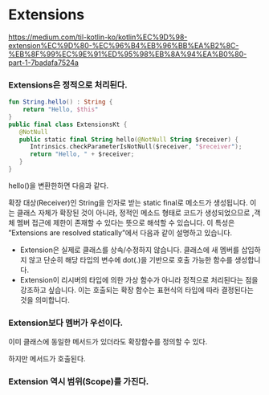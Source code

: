 # Extensions

https://medium.com/til-kotlin-ko/kotlin%EC%9D%98-extension%EC%9D%80-%EC%96%B4%EB%96%BB%EA%B2%8C-%EB%8F%99%EC%9E%91%ED%95%98%EB%8A%94%EA%B0%80-part-1-7badafa7524a

### Extensions은 정적으로 처리된다.

~~~kotlin
fun String.hello() : String {
    return "Hello, $this"
}
public final class ExtensionsKt {
   @NotNull
   public static final String hello(@NotNull String $receiver) {
      Intrinsics.checkParameterIsNotNull($receiver, "$receiver");
      return "Hello, " + $receiver;
   }
}
~~~
hello()을 변환한하면 다음과 같다. 

확장 대상(Receiver)인 String을 인자로 받는 static final로 메소드가 생성됩니다. 
이는 클래스 자체가 확장된 것이 아니라, 정적인 메소드 형태로 코드가 생성되었으므로 ,객체 멤버 접근에 제한이 존재할 수 있다는 뜻으로 해석할 수 있습니다. 
이 특성은 ”Extensions are resolved statically”에서 다음과 같이 설명하고 있습니다.

- Extension은 실제로 클래스를 상속/수정하지 않습니다. 클래스에 새 멤버를 삽입하지 않고 단순히 해당 타입의 변수에 dot(.)을 기반으로 호출 가능한 함수를 생성합니다.
- Extension이 리시버의 타입에 의한 가상 함수가 아니라 정적으로 처리된다는 점을 강조하고 싶습니다. 이는 호출되는 확장 함수는 표현식의 타입에 따라 결정된다는 것을 의미합니다.


### Extension보다 멤버가 우선이다.

이미 클래스에 동일한 메서드가 있더라도 확장함수를 정의할 수 있다. 

하지만 메서드가 호출된다.


### Extension 역시 범위(Scope)를 가진다.

